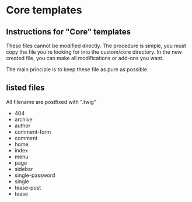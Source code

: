 # Core templates

## Instructions for "Core" templates

These files cannot be modified directly. The procedure is simple, you must copy the file you're looking for into the custom/core directory. In the new created file, you can make all modifications or add-ons you want.

The main principle is to keep these file as pure as possible.

## listed files

All filename are postfixed with ".twig"

* 404
* archive
* author
* comment-form
* comment
* home
* index
* menu
* page
* sidebar
* single-password
* single
* tease-post
* tease
